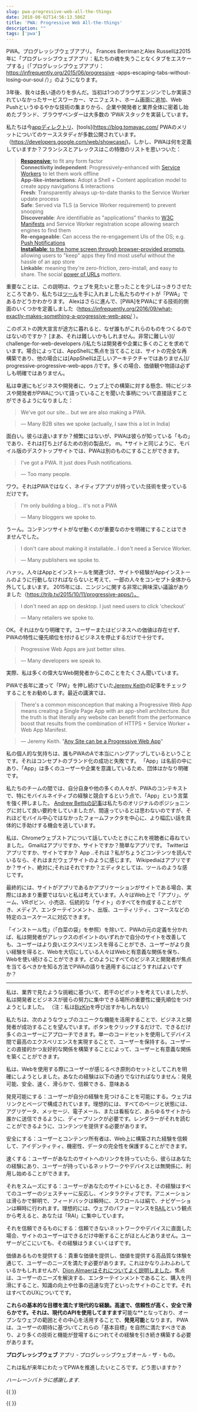 ```yaml
---
slug: pwa-progressive-web-all-the-things
date: 2018-08-02T14:56:13.506Z
title: 'PWA: Progressive Web All-the-things'
description: ""
tags: ['pwa']
---
```



PWA。プログレッシブウェブアプリ。 Frances BerrimanとAlex Russellは2015年に「プログレッシブウェブアプリ：私たちの魂を失うことなくタブをエスケープする」（「プログレッシブウェブアプリ：https://infrequently.org/2015/06/progressive -apps-escaping-tabs-without-losing-our-soul /）」のようになります。

3年後、我々は長い道のりを歩んだ。当初は1つのブラウザエンジンでしか実装されていなかったサービスワーカー、マニフェスト、ホーム画面に追加、Web Pushというゆるやかな技術の集まりから、企業や開発者と業界全体に密着し始めたブランド、ブラウザベンダーは大多数の 'PWA'スタックを実装しています。

私たちは今[app](https://appsco.pe/)[ディレクトリ](https://pwa-directory.appspot.com/)、[tools](https://blog.tomayac.com/ PWAのメリットについてのケーススタディが多数公開されています。 （https://developers.google.com/web/showcase/)。しかし、PWAは何を定義していますか？フランシスとアレックスはこの特徴のリストを思いついた：

> **[Responsive](http://alistapart.com/article/responsive-web-design)**[:](http://alistapart.com/article/responsive-web-design) 
> to fit any form factor  
> **Connectivity independent**: Progressively-enhanced with [Service 
> Workers](http://www.html5rocks.com/en/tutorials/service-worker/introduction/) 
> to let them work offline  
> **App-like-interactions**: Adopt a Shell + Content application model to create 
> appy navigations & interactions  
> **Fresh**: Transparently always up-to-date thanks to the Service Worker update 
> process  
> **Safe**: Served via TLS (a Service Worker requirement) to prevent snooping  
> **Discoverable**: Are identifiable as "applications" thanks to 
> [W3C](https://w3c.github.io/manifest/) 
> [Manifests](https://developers.google.com/web/updates/2014/11/Support-for-installable-web-apps-with-webapp-manifest-in-chrome-38-for-Android) 
> and Service Worker registration scope allowing search engines to find them  
> **Re-engageable**: Can access the re-engagement UIs of the OS; e.g. [Push 
> Notifications](https://developers.google.com/web/updates/2015/03/push-notificatons-on-the-open-web)  
> **[Installable](https://developers.google.com/web/updates/2015/03/increasing-engagement-with-app-install-banners-in-chrome-for-android?hl=en)**[: 
> to the home screen through browser-provided 
> prompts](https://developers.google.com/web/updates/2015/03/increasing-engagement-with-app-install-banners-in-chrome-for-android?hl=en), 
> allowing users to "keep" apps they find most useful without the hassle of an 
> app store  
> **Linkable**: meaning they're zero-friction, zero-install, and easy to share.
> The social [power of
> URLs](http://www.theatlantic.com/technology/archive/2012/10/dark-social-we-have-the-whole-history-of-the-web-wrong/263523/)
> _matters_.


重要なことは、この説明は、ウェブを見たいと思ったことを少しはっきりさせたところであり、私たちは[ツール](https://developers.google.com/web/tools/lighthouse/)を手に入れました私たちのサイトが「PWA」であるかどうかわかります。 Alexはさらに進んで、[PWA]をPWAにする技術的側面のいくつかを定義しました（https://infrequently.org/2016/09/what-exactly-makes-something-a-progressive-web-app/ ）。

このポストの誇大宣言が途方に暮れると、なぜ誰もがこれらのものをつくるのではないのですか？ [まあ、それは難しいかもしれません。非常に難しい](/ challenge-for-web-developers /)私たちは開発者や企業に多くのことを求めています。場合によっては、AppShellに焦点を当てることは、サイトの完全な再構築であり、他の場合には[AppShellは正しいアーキテクチャではありません](/ progressive-progressive-web-apps /)です。多くの場合、価値観や物語は必ずしも明確ではありません。

私は幸運にもビジネスや開発者に、ウェブ上での構築に対する懸念、特にビジネスや開発者がPWAについて語っていることを聞いた事柄について直接話すことができるようになりました：

> We've got our site... but we are also making a PWA.


> &mdash; Many B2B sites we spoke (actually, I saw this a lot in India)


面白い。彼らは違いますか？頻繁にはないが、PWAは彼らが知っている「もの」であり、それは打ち上げるための別の製品だ。 m。*サイトと同じように、モバイル版のデスクトップサイトでは、PWAは別のものにすることができます。

> I've got a PWA. It just does Push notifications.


> &mdash; Too many people.


ワウ。それはPWAではなく、ネイティブアプリが持っていた技術を使っているだけです。

> I'm only building a blog... it's not a PWA


> &mdash; Many bloggers we spoke to.


うーん。コンテンツサイトがなぜ動くのが重要なのかを明確にすることはできませんでした。

> I don't care about making it installable.. I don't need a Service Worker.


> &mdash; Many publishers we spoke to.


ハァッ。人々はAppとインストールを関連づけ、サイトや経験がAppインストールのように行動しなければならないと考えて、一部の人々をコンセプト全体から外してしまいます。 2015年には、ニンジンに関する非常に興味深い議論がありました（https://trib.tv/2015/10/11/progressive-apps/）。

> I don't need an app on desktop. I just need users to click 'checkout'


> &mdash; Many retailers we spoke to.


OK。それはかなり明確です。ユーザーまたはビジネスへの価値は存在せず、PWAの特性に優先順位を付けるビジネスを停止するだけで十分です。

> Progressive Web Apps are just better sites.


> &mdash; Many developers we speak to.


実際、私は多くの偉大なWeb開発者からこのことをたくさん聞いています。

PWAで長年に渡って「PW」を押し続けていた[Jeremy Keith](https://adactio.com/)の記事をチェックすることをお勧めします。最近の講演では、

> There's a common misconception that making a Progressive Web App means
> creating a Single Page App with an app-shell architecture. But the truth is
> that literally any website can benefit from the performance boost that results
> from the combination of HTTPS + Service Worker + Web App Manifest.


> &mdash; Jeremy Keith. "[Any Site can be a Progressive Web 
> App](https://noti.st/adactio/d1zSa7/any-site-can-be-a-progressive-web-app)" 


私の個人的な気持ちは、誰もPWAのAで本当にハングアップしているということです。それはコンセプトのブランド化の成功と失敗です。 「App」は名前の中にあり、「App」は多くのユーザーや企業を意識しているため、団体はかなり明確です。

私たちのチームの間では、自分自身や他の多くの人々が、PWAのコンテキストで、特にモバイルネイティブの経験と競合するという点で、「App」という言葉を強く押しました。 [Andrew Bettsの記事](https://trib.tv/2016/06/05/progressively-less-progressive/)は私たちのオリジナルのポジショニングに対して良い要約をしていましたが、間違っているとは思わないのですが、それほどモバイル中心ではなかったフォームファクタを中心に、より幅広い話を具体的に手助けする機会を逃しています。

私は、Chromeウェブストアについて話していたときにこれを視聴者に尋ねていました。 Gmailはアプリですか、サイトですか？簡単なアプリです。 Twitterはアプリですか、サイトですか？ App ..それは？私がちょうどコンテンツを読んでいるなら、それはまだウェブサイトのように感じます。 Wikipediaはアプリですか？サイト、絶対に;それはそれですか？エディタとしては、ツールのような感じです。

最終的には、サイトがアプリであるかアプリケーションがサイトである場合、実際にはあまり重要ではないと私は考えています。人々はWeb上で「アプリ」、ゲーム、VRボビン、小売店、伝統的な「サイト」のすべてを作成することができ、メディア、エンターテインメント、出版、ユーティリティ、コマースなどの特定のユースケースに対応できます。

「インストール性」（「白菜の袋」を参照）を除いて、PWAの元の定義を分かれば、私は開発者がアレックスのポイントのいずれかで自分のサイトを改善しても、ユーザーはより良いエクスペリエンスを得ることができ、ユーザーがより良い経験を得ると、Webを大切にしている人々はWebと有意義な関係を保ち、Webを使い続けることができます。どのようにすべてのビジネスと開発者が焦点を当てるべきかを知る方法でPWAの語りを適用するにはどうすればよいですか？

---

私は、業界で見たような挑戦に基づいて、若干のピボットを考えていましたが、私は開発者とビジネスが彼らの努力に集中できる場所の重要性に優先順位をつけようとしました。 （注：私は[BizKin](https://twitter.com/business_kinlan)を呼び出すかもしれない）

私たちは、次のようなウェブのユニークな機能を活用することで、ビジネスと開発者が成功することを望んでいます。ボタンをクリックするだけで、できるだけ多くのユーザーにアプローチできます。単一のコードセットを使用してデバイス間で最高のエクスペリエンスを実現することで、ユーザーを保持する。ユーザーとの直接的かつ友好的な関係を構築することによって、ユーザーと有意義な関係を築くことができます。

私は、Webを使用する際にユーザーが感じるべき原則のセットとしてこれを明確にしようとしました。あなたの経験は以下の通りでなければなりません：発見可能、安全、速く、滑らかで、信頼できる、意味ある

発見可能にする：ユーザーが自分の経験を見つけることを可能にする。ウェブはリンクとページで構成されています。理想的には、すべてのページと状態には、アグリゲータ、メッセージ、電子メール、または看板など、あらゆるサイトから誰かに送信できるように、ディープリンクが必要です。レンダラーがそれを読むことができるように、コンテンツを提供する必要があります。

安全にする：ユーザーとコンテンツ所有者は、Web上に構築された経験を信頼して、アイデンティティ、機密性、データの完全性を保護することができます。

速くする：ユーザーがあなたのサイトへのリンクを持っていたら、彼らはあなたの経験にあり、ユーザーが持っているネットワークやデバイスとは無関係に、利用し始めることができます。

それをスムーズにする：ユーザーがあなたのサイトにいるとき、その経験はすべてのユーザーのジェスチャーに反応し、インタラクティブです。アニメーションは滑らかで鮮明で、フィードバックは瞬時に、スクロールは絹で、ナビゲーションは瞬時に行われます。理想的には、ウェブのパフォーマンスを[RAIL](https://developers.google.com/web/fundamentals/performance/rail)という観点から考えると、あなたは「RAI」に集中しています。

それを信頼できるものにする：信頼できないネットワークやデバイスに直面した場合、サイトのユーザーはできるだけ中断することがほとんどありません。ユーザーがどこにいても、その経験はうまくいくはずです。

価値あるものを提供する：貴重な価値を提供し、価値を提供する高品質な体験を通じて、ユーザーのニーズを満たす必要があります。これはかなりふわふわしているかもしれませんが、[Dion Almaerはそれについてよく説明しました](https://medium.com/ben-and-dion/mission-improve-the-web-ecosystem-for-developers-3a8b55f46411)。焦点は、ユーザーのニーズを解決する、エンターテインメントであること、購入を円滑にすること、知識の向上や仕事の迅速な完了といったサイトのことです。それはすべてのUXについてです。

**これらの基本的な目標を満たす現代的な経験。**高速で、信頼性が高く、安全で滑らかです。それは、現代のAPIを使用して**ますます**可能な**となっており、オープンなウェブの範囲とその中心を活用することで、**発見可能**となります。 PWAは、ユーザーの期待に基づいてこれらの「基本目標」を自然に満たすべきであり、より多くの技術と機能が登場するにつれてその経験を引き続き構築する必要があります。

<span><span id='pw'>プログレッシブウェブ</span> <span id=name>アプリ</span></span> - プログレッシブウェブオール - ザ - もの。

これは私が来年にわたってPWAを推進したいところです。どう思いますか？

_ハーレーンバトラに感謝します._

{{ <html> }}

<style> dt {   font-weight: 600;   margin-bottom: 0.8em; } dd {   margin-bottom: 1em; } #pw {   font-weight: 700;   font-size: 1em; } #name {   font-size: 1em;   font-weight: 100; } </style><script>   const nameEl = document.getElementById('name');   const names = ['Apps', 'Sites', 'Stores', 'Blogs', 'Forums', 'Magazines', 'Block-chain doo-dads', 'Experiences', 'Wikis', 'Utilities', 'Games'];   let counter = 1;   setInterval(()=> {      nameEl.textContent = names[counter];     counter = (counter + 1) % names.length;     nameEl.animate([{opacity: 0}, {opacity: 1}], {duration: 1000, easing: 'cubic-bezier(1,.01,1,.99)'})   }, 2000) </script> {{ </html> }}